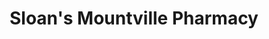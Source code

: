 ---
title: "Sloan's Mountville Pharmacy"
url: /mountville/sloans-mountville-pharmacy/
shop: Drogerie
---